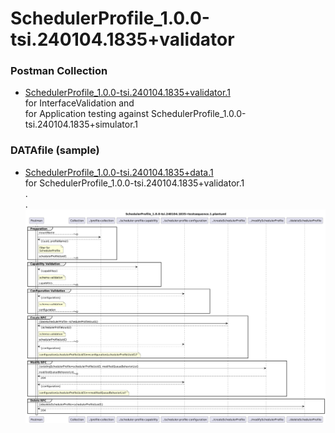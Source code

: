 # SchedulerProfile_1.0.0-tsi.240104.1835+validator  

### Postman Collection  
- [SchedulerProfile_1.0.0-tsi.240104.1835+validator.1](./SchedulerProfile_1.0.0-tsi.240104.1835+validator.1.json)  
  for InterfaceValidation and  
  for Application testing against SchedulerProfile_1.0.0-tsi.240104.1835+simulator.1  

### DATAfile (sample)  
- [SchedulerProfile_1.0.0-tsi.240104.1835+data.1](./SchedulerProfile_1.0.0-tsi.240104.1835+data.1.json)  
  for SchedulerProfile_1.0.0-tsi.240104.1835+validator.1  
.  
.  
![SchedulerProfile_1.0.0-tsi.240104.1835+testsequence.1](./SchedulerProfile_1.0.0-tsi.240104.1835+testsequence.1.png)  
